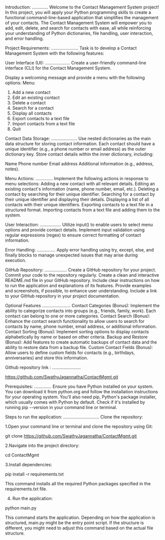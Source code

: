 Introduction:
.............
Welcome to the Contact Management System project! In this project, you will apply your Python programming skills to create a functional command-line-based application that simplifies the management of your contacts. The Contact Management System will empower you to add, edit, delete, and search for contacts with ease, all while reinforcing your understanding of Python dictionaries, file handling, user interaction, and error handling.


Project Requirements:
......................
Task is to develop a Contact Management System with the following features:

User Interface (UI):
....................
Create a user-friendly command-line interface (CLI) for the Contact Management System.

Display a welcoming message and provide a menu with the following options:
Menu:
1. Add a new contact
2. Edit an existing contact
3. Delete a contact
4. Search for a contact
5. Display all contacts
6. Export contacts to a text file
7. Import contacts from a text file
8. Quit 

Contact Data Storage:
.....................
Use nested dictionaries as the main data structure for storing contact information.
Each contact should have a unique identifier (e.g., a phone number or email address) as the outer dictionary key.
Store contact details within the inner dictionary, including:

Name
Phone number
Email address
Additional information (e.g., address, notes).


Menu Actions:
..............
Implement the following actions in response to menu selections:
Adding a new contact with all relevant details.
Editing an existing contact's information (name, phone number, email, etc.).
Deleting a contact by searching for their unique identifier.
Searching for a contact by their unique identifier and displaying their details.
Displaying a list of all contacts with their unique identifiers.
Exporting contacts to a text file in a structured format.
Importing contacts from a text file and adding them to the system.


User Interaction:
.................
Utilize input() to enable users to select menu options and provide contact details.
Implement input validation using regular expressions (regex) to ensure correct formatting of contact information.

Error Handling:
...............
Apply error handling using try, except, else, and finally blocks to manage unexpected issues that may arise during execution.

GitHub Repository:
..................
Create a GitHub repository for your project.
Commit your code to the repository regularly.
Create a clean and interactive README.md file in your GitHub repository.
Include clear instructions on how to run the application and explanations of its features.
Provide examples and screenshots, if possible, to enhance user understanding.
Include a link to your GitHub repository in your project documentation.

Optional Features
.......................
Contact Categories (Bonus): Implement the ability to categorize contacts into groups (e.g., friends, family, work). Each contact can belong to one or more categories.
Contact Search (Bonus): Enhance the contact search functionality to allow users to search for contacts by name, phone number, email address, or additional information.
Contact Sorting (Bonus): Implement sorting options to display contacts alphabetically by name or based on other criteria.
Backup and Restore (Bonus): Add features to create automatic backups of contact data and the ability to restore data from a backup file.
Custom Contact Fields (Bonus): Allow users to define custom fields for contacts (e.g., birthdays, anniversaries) and store this information.

Github repository link :
.......................

https://github.com/SwathyJagannatha/ContactMgmt.git

Prerequisites:
..............
Ensure you have Python installed on your system. You can download it from python.org and follow the installation instructions for your operating system.
You'll also need pip, Python's package installer, which usually comes with Python by default. Check if it's installed by running pip --version in your command line or terminal.

Steps to run the application:
.............................
Clone the repository:

1.Open your command line or terminal and clone the repository using Git:

git clone https://github.com/SwathyJagannatha/ContactMgmt.git

2.Navigate into the project directory:

cd ContactMgmt

3.Install dependencies:

pip install -r requirements.txt

This command installs all the required Python packages specified in the requirements.txt file.

4. Run the application:

python main.py

This command starts the application. Depending on how the application is structured, main.py might be the entry point script. If the structure is different, you might need to adjust this command based on the actual file structure.

